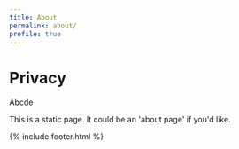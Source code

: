 ```yaml
---
title: About
permalink: about/
profile: true
---
```


# Privacy


Abcde

This is a static page. It could be an 'about page' if you'd like.

{% include footer.html %}
